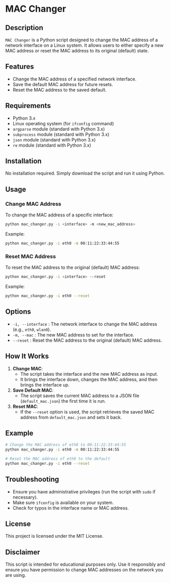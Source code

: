 # MAC Changer

## Description
`MAC Changer` is a Python script designed to change the MAC address of a network interface on a Linux system. It allows users to either specify a new MAC address or reset the MAC address to its original (default) state.

## Features
- Change the MAC address of a specified network interface.
- Save the default MAC address for future resets.
- Reset the MAC address to the saved default.

## Requirements
- Python 3.x
- Linux operating system (for `ifconfig` command)
- `argparse` module (standard with Python 3.x)
- `subprocess` module (standard with Python 3.x)
- `json` module (standard with Python 3.x)
- `re` module (standard with Python 3.x)

## Installation
No installation required. Simply download the script and run it using Python.

## Usage

### Change MAC Address
To change the MAC address of a specific interface:
```bash
python mac_changer.py -i <interface> -m <new_mac_address>
```
Example:
```bash
python mac_changer.py -i eth0 -m 00:11:22:33:44:55
```

### Reset MAC Address
To reset the MAC address to the original (default) MAC address:
```bash
python mac_changer.py -i <interface> --reset
```
Example:
```bash
python mac_changer.py -i eth0 --reset
```

## Options
- `-i, --interface` : The network interface to change the MAC address (e.g., `eth0`, `wlan0`).
- `-m, --mac` : The new MAC address to set for the interface.
- `--reset` : Reset the MAC address to the original (default) MAC address.

## How It Works
1. **Change MAC**:
    - The script takes the interface and the new MAC address as input.
    - It brings the interface down, changes the MAC address, and then brings the interface up.
2. **Save Default MAC**:
    - The script saves the current MAC address to a JSON file (`default_mac.json`) the first time it is run.
3. **Reset MAC**:
    - If the `--reset` option is used, the script retrieves the saved MAC address from `default_mac.json` and sets it back.

## Example
```bash
# Change the MAC address of eth0 to 00:11:22:33:44:55
python mac_changer.py -i eth0 -m 00:11:22:33:44:55

# Reset the MAC address of eth0 to the default
python mac_changer.py -i eth0 --reset
```

## Troubleshooting
- Ensure you have administrative privileges (run the script with `sudo` if necessary).
- Make sure `ifconfig` is available on your system.
- Check for typos in the interface name or MAC address.

## License
This project is licensed under the MIT License.

## Disclaimer
This script is intended for educational purposes only. Use it responsibly and ensure you have permission to change MAC addresses on the network you are using.

